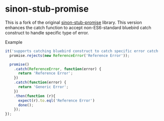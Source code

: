 # sinon-stub-promise

This is a fork of the original [sinon-stub-promise](sinon-https://github.com/substantial/sinon-stub-promise-promise) library.
This version enhances the catch function to accept non-ES6-standard bluebird catch construct to handle specific type of error.

Example
```javascript
it('supports catching bluebird construct to catch specific error catch(type, onReject)', function(done) {
  promise.rejects(new ReferenceError('Reference Error'));

  promise()
    .catch(ReferenceError, function(error) {
      return 'Reference Error';
    })
    .catch(function(error) {
      return 'Generic Error';
    })
    .then(function (r){
      expect(r).to.eql('Reference Error')
      done();
    });
});
```

<!--
## Installation

Install with npm: `npm install --save-dev sinon-stub-promise`

In node, you can initialize with sinon:

```javascript
var sinon = require('sinon');
var sinonStubPromise = require('sinon-stub-promise');
sinonStubPromise(sinon);
```

Or in the browser, you can just include
`node_modules/sinon-stub-promise/index.js` (assumes sinon is available on
window object).

## Example

```javascript
// Code under test
function doSomethingWithAPromise(promise, object) {
  promise()
    .then(function(value) {
      // resolves
      object.resolved = value
    })
    .catch(function(value) {
      // rejects
      object.rejected = value
    });
}

// Test
describe('stubbing a promise', function() {
  var promise;

  beforeEach(function() {
    promise = sinon.stub().returnsPromise();
  });

  it('can resolve', function() {
    promise.resolves('resolve value')

    var testObject = {};
    doSomethingWithAPromise(promise, testObject);
    expect(testObject.resolved).to.eql('resolve value');
  });

  it('can reject', function() {
    promise.rejects('reject value')

    var testObject = {};
    doSomethingWithAPromise(promise, testObject);
    expect(testObject.rejected).to.eql('reject value');
  });
}
```

-->
